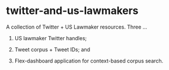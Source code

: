 # twitter-and-us-lawmakers

A collection of Twitter + US Lawmaker resources.  Three ...

1. US lawmaker Twitter handles;

2. Tweet corpus + Tweet IDs; and

3. Flex-dashboard application for context-based corpus search.
